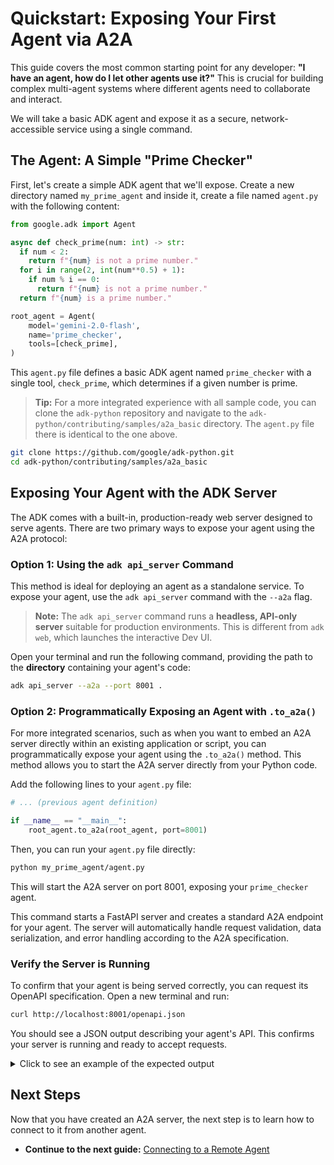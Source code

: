 # Quickstart: Exposing Your First Agent via A2A

This guide covers the most common starting point for any developer: **"I have an agent, how do I let other agents use it?"** This is crucial for building complex multi-agent systems where different agents need to collaborate and interact.

We will take a basic ADK agent and expose it as a secure, network-accessible service using a single command.

## The Agent: A Simple "Prime Checker"

First, let's create a simple ADK agent that we'll expose. Create a new directory named `my_prime_agent` and inside it, create a file named `agent.py` with the following content:

```python title="my_prime_agent/agent.py"
from google.adk import Agent

async def check_prime(num: int) -> str:
  if num < 2:
    return f"{num} is not a prime number."
  for i in range(2, int(num**0.5) + 1):
    if num % i == 0:
      return f"{num} is not a prime number."
  return f"{num} is a prime number."

root_agent = Agent(
    model='gemini-2.0-flash',
    name='prime_checker',
    tools=[check_prime],
)
```

This `agent.py` file defines a basic ADK agent named `prime_checker` with a single tool, `check_prime`, which determines if a given number is prime.

> **Tip:** For a more integrated experience with all sample code, you can clone the `adk-python` repository and navigate to the `adk-python/contributing/samples/a2a_basic` directory. The `agent.py` file there is identical to the one above.

```bash
git clone https://github.com/google/adk-python.git
cd adk-python/contributing/samples/a2a_basic
```



## Exposing Your Agent with the ADK Server

The ADK comes with a built-in, production-ready web server designed to serve
agents. There are two primary ways to expose your agent using the A2A protocol:

### Option 1: Using the `adk api_server` Command

This method is ideal for deploying an agent as a standalone service. To expose your agent, use the `adk api_server` command with the `--a2a` flag.

> **Note:** The `adk api_server` command runs a **headless, API-only server**
> suitable for production environments. This is different from `adk web`, which
> launches the interactive Dev UI.

Open your terminal and run the following command, providing the path to the **directory** containing your agent's code:

```bash
adk api_server --a2a --port 8001 .
```

### Option 2: Programmatically Exposing an Agent with `.to_a2a()`

For more integrated scenarios, such as when you want to embed an A2A server directly within an existing application or script, you can programmatically expose your agent using the `.to_a2a()` method. This method allows you to start the A2A server directly from your Python code.

Add the following lines to your `agent.py` file:

```python title="my_prime_agent/agent.py"
# ... (previous agent definition)

if __name__ == "__main__":
    root_agent.to_a2a(root_agent, port=8001)
```

Then, you can run your `agent.py` file directly:

```bash
python my_prime_agent/agent.py
```

This will start the A2A server on port 8001, exposing your `prime_checker` agent.



This command starts a FastAPI server and creates a standard A2A endpoint for
your agent. The server will automatically handle request validation, data
serialization, and error handling according to the A2A specification.

### Verify the Server is Running

To confirm that your agent is being served correctly, you can request its OpenAPI
specification. Open a new terminal and run:

```bash
curl http://localhost:8001/openapi.json
```

You should see a JSON output describing your agent's API. This confirms your
server is running and ready to accept requests.

<details>
<summary>Click to see an example of the expected output</summary>

```json
{
  "openapi": "3.1.0",
  "info": {
    "title": "prime_checker",
    "version": "0.1.0"
  },
  "paths": {
    "/a2a/prime_checker": {
      "post": {
        "summary": "A2A Endpoint for prime_checker",
        "operationId": "a2a_prime_checker_a2a_prime_checker_post",
        "requestBody": { ... },
        "responses": { ... }
      }
    }
  },
  "components": {
    "schemas": {
      "check_prime": {
        "properties": {
          "num": {
            "title": "Num",
            "type": "integer"
          }
        },
        "type": "object",
        "required": ["num"],
        "title": "check_prime"
      },
      ...
    }
  }
}
```

</details>

## Next Steps

Now that you have created an A2A server, the next step is to learn how to
connect to it from another agent.

- **Continue to the next guide:** [Connecting to a Remote Agent](./connecting-to-remote-agents.md)
